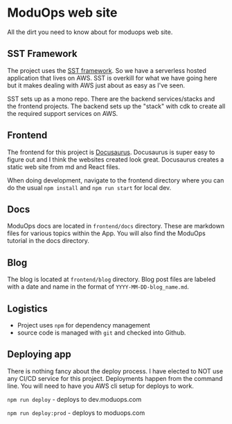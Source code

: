 # ModuOps web site

All the dirt you need to know about for moduops web site.

## SST Framework

The project uses the [SST framework](https://sst.dev/). So we have a serverless hosted application that lives on AWS. SST is overkill for what we have going here but it makes dealing with AWS just about as easy as I've seen.

SST sets up as a mono repo. There are the backend services/stacks and the frontend projects. The backend sets up the "stack" with cdk to create all the required support services on AWS.

## Frontend

The frontend for this project is [Docusaurus](https://docusaurus.io/). Docusaurus is super easy to figure out and I think the websites created look great. Docusaurus creates a static web site from md and React files.

When doing development, navigate to the frontend directory where you can do the usual `npm install` and `npm run start` for local dev.

## Docs

ModuOps docs are located in `frontend/docs` directory. These are markdown files for various topics within the App. You will also find the ModuOps tutorial in the docs directory.

## Blog

The blog is located at `frontend/blog` directory. Blog post files are labeled with a date and name in the format of `YYYY-MM-DD-blog_name.md`.

## Logistics

- Project uses `npm` for dependency management
- source code is managed with `git` and checked into Github.

## Deploying app

There is nothing fancy about the deploy process. I have elected to NOT use any CI/CD service for this project. Deployments happen from the command line. You will need to have you AWS cli setup for deploys to work.

`npm run deploy` - deploys to dev.moduops.com

`npm run deploy:prod` - deploys to moduops.com

